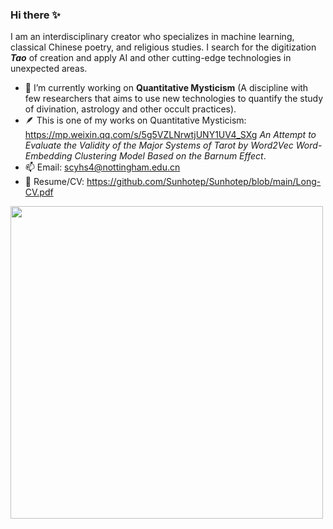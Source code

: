 ### Hi there ✨

I am an interdisciplinary creator who specializes in machine learning, classical Chinese poetry, and religious studies. 
I search for the digitization ***Tao*** of creation and apply AI and other cutting-edge technologies in unexpected areas.
<!--
**Sunhotep/Sunhotep** is a ✨ _special_ ✨ repository because its `README.md` (this file) appears on your GitHub profile.

Here are some ideas to get you started:

- 🔭 I’m currently working on Quantitative Mysticism (A discipline with few researchers that aims to use new technologies to quantify the study of divination, astrology and other occult practices)
- 🌱 I’m currently learning ...
- 👯 I’m looking to collaborate on ...
- 🤔 I’m looking for help with ...
- 💬 Ask me about ...
- 📫 How to reach me: ...
- 😄 Pronouns: ...
- ⚡ Fun fact: ...
-->
- 🔭 I’m currently working on **Quantitative Mysticism** (A discipline with few researchers that aims to use new technologies to quantify the study of divination, astrology and other occult practices).
- 🪶 This is one of my works on Quantitative Mysticism: https://mp.weixin.qq.com/s/5g5VZLNrwtjUNY1UV4_SXg *An Attempt to Evaluate the Validity of the Major Systems of Tarot by Word2Vec Word-Embedding Clustering Model Based on the Barnum Effect*.
- 📫 Email: scyhs4@nottingham.edu.cn
- 🐏 Resume/CV: https://github.com/Sunhotep/Sunhotep/blob/main/Long-CV.pdf
<img src="https://github.com/Sunhotep/Sunhotep/blob/main/hello-sthtp-welcome.png" width="500">
